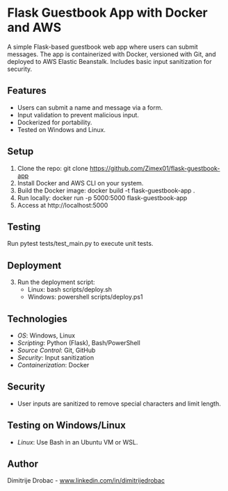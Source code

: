 # Flask Guestbook App with Docker and AWS

A simple Flask-based guestbook web app where users can submit messages. The app is containerized with Docker, versioned with Git, and deployed to AWS Elastic Beanstalk. Includes basic input sanitization for security.

## Features
- Users can submit a name and message via a form.
- Input validation to prevent malicious input.
- Dockerized for portability.
- Tested on Windows and Linux.

## Setup
1. Clone the repo: git clone https://github.com/Zimex01/flask-guestbook-app
2. Install Docker and AWS CLI on your system.
3. Build the Docker image: docker build -t flask-guestbook-app .
4. Run locally: docker run -p 5000:5000 flask-guestbook-app
5. Access at http://localhost:5000

## Testing
Run pytest tests/test_main.py to execute unit tests.

## Deployment
3. Run the deployment script:
   - Linux: bash scripts/deploy.sh
   - Windows: powershell scripts/deploy.ps1

## Technologies
- *OS*: Windows, Linux
- *Scripting*: Python (Flask), Bash/PowerShell
- *Source Control*: Git, GitHub
- *Security*: Input sanitization
- *Containerization*: Docker

## Security
- User inputs are sanitized to remove special characters and limit length.

## Testing on Windows/Linux
- *Linux*: Use Bash in an Ubuntu VM or WSL.

## Author
Dimitrije Drobac - www.linkedin.com/in/dimitrijedrobac
